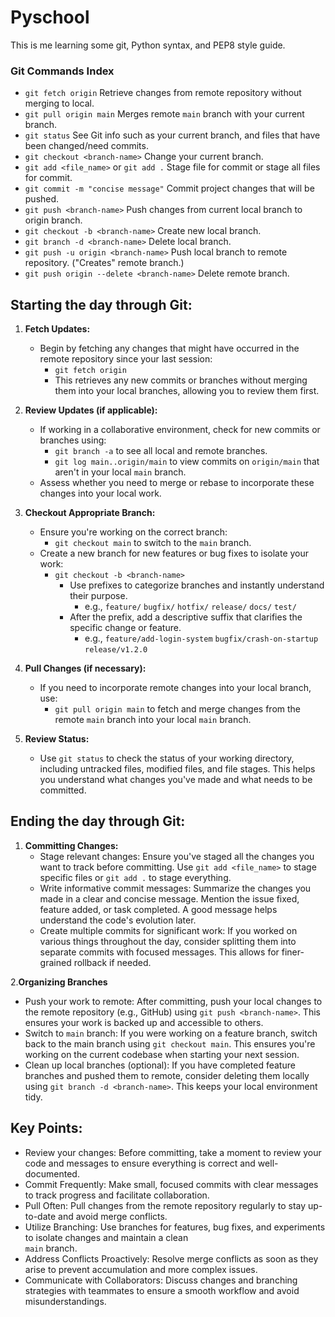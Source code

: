 # Pyschool

This is me learning some git, Python syntax, and PEP8 style guide.

### Git Commands Index

- `git fetch origin` Retrieve changes from remote repository without merging to local.
- `git pull origin main` Merges remote `main` branch with your current branch.
- `git status` See Git info such as your current branch, and files that have been changed/need commits.
- `git checkout <branch-name>` Change your current branch.
- `git add <file_name>` or `git add .` Stage file for commit or stage all files for commit.
- `git commit -m "concise message"` Commit project changes that will be pushed.
- `git push <branch-name>` Push changes from current local branch to origin branch.
- `git checkout -b <branch-name>` Create new local branch.
- `git branch -d <branch-name>` Delete local branch.
- `git push -u origin <branch-name>` Push local branch to remote repository. ("Creates" remote branch.)
- `git push origin --delete <branch-name>` Delete remote branch.

## Starting the day through Git:

1. **Fetch Updates:**
    - Begin by fetching any changes that might have occurred in the remote repository since your last session:
        - `git fetch origin`
        - This retrieves any new commits or branches without merging them into your local branches,
          allowing you to review them first.

2. **Review Updates (if applicable):**
    - If working in a collaborative environment, check for new commits or branches using:
        - `git branch -a` to see all local and remote branches.
        - `git log main..origin/main` to view commits on `origin/main` that aren't in your local `main` branch.
    - Assess whether you need to merge or rebase to incorporate these changes into your local work.

3. **Checkout Appropriate Branch:**
    - Ensure you're working on the correct branch:
        - `git checkout main` to switch to the `main` branch.
    - Create a new branch for new features or bug fixes to isolate your work:
        - `git checkout -b <branch-name>`
            - Use prefixes to categorize branches and instantly understand their purpose.
                - e.g., `feature/` `bugfix/` `hotfix/` `release/` `docs/` `test/`
            - After the prefix, add a descriptive suffix that clarifies the specific change or feature.
                - e.g., `feature/add-login-system` `bugfix/crash-on-startup` `release/v1.2.0`

4. **Pull Changes (if necessary):**
    - If you need to incorporate remote changes into your local branch, use:
        - `git pull origin main` to fetch and merge changes from the remote `main` branch into your local `main` branch.

5. **Review Status:**
    - Use `git status` to check the status of your working directory, including untracked files, modified files,
      and file stages. This helps you understand what changes you've made and what needs to be committed.

## Ending the day through Git:

1. **Committing Changes:**
    - Stage relevant changes: Ensure you've staged all the changes you want to track before committing.
      Use `git add <file_name>` to stage specific files or `git add .` to stage everything.
    - Write informative commit messages: Summarize the changes you made in a clear and concise message. Mention the
      issue fixed, feature added, or task completed. A good message helps understand the code's evolution later.
    - Create multiple commits for significant work: If you worked on various things throughout the day, consider
      splitting them into separate commits with focused messages. This allows for finer-grained rollback if needed.

2.**Organizing Branches**

- Push your work to remote: After committing, push your local changes to the remote repository
  (e.g., GitHub) using `git push <branch-name>`. This ensures your work is backed up and accessible to others.
- Switch to `main` branch: If you were working on a feature branch, switch back to the main branch using
  `git checkout main`. This ensures you're working on the current codebase when starting your next session.
- Clean up local branches (optional): If you have completed feature branches and pushed them to remote, consider
  deleting them locally using `git branch -d <branch-name>`. This keeps your local environment tidy.

## Key Points:

- Review your changes: Before committing, take a moment to review your code and messages to ensure everything is
  correct and well-documented.
- Commit Frequently: Make small, focused commits with clear messages to track progress and facilitate collaboration.
- Pull Often: Pull changes from the remote repository regularly to stay up-to-date and avoid merge conflicts.
- Utilize Branching: Use branches for features, bug fixes, and experiments to isolate changes and maintain a clean  
  `main` branch.
- Address Conflicts Proactively: Resolve merge conflicts as soon as they arise to prevent accumulation and
  more complex issues.
- Communicate with Collaborators: Discuss changes and branching strategies with teammates to ensure a smooth
  workflow and avoid misunderstandings.
